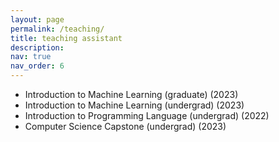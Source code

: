 ```yaml
---
layout: page
permalink: /teaching/
title: teaching assistant
description:
nav: true
nav_order: 6
---
```


- Introduction to Machine Learning (graduate) (2023)
- Introduction to Machine Learning (undergrad) (2023)
- Introduction to Programming Language (undergrad) (2022)
- Computer Science Capstone (undergrad) (2023)
